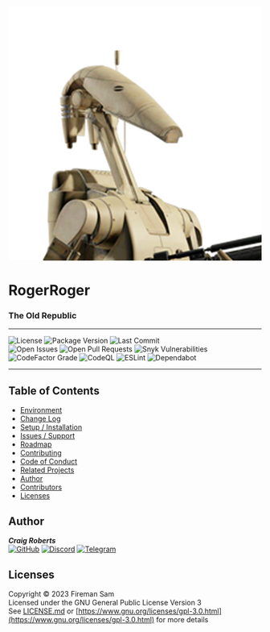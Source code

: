 <picture>
  <source media="(prefers-color-scheme: dark)" srcset=".github/images/roger_roger.png">
  <source media="(prefers-color-scheme: light)" srcset=".github/images/roger_roger.png">
  <img alt="logo" src=".github/images/roger_roger.png">
</picture>
<h1>RogerRoger</h1>
<h3>The Old Republic</h3>

***  
![License](https://img.shields.io/github/license/moldypenguins/FiremanSam?logo=GNU&style=for-the-badge&color=BD0000)
![Package Version](https://img.shields.io/github/package-json/v/moldypenguins/FiremanSam?logo=GitHub&style=for-the-badge&color=007EC6)
![Last Commit](https://img.shields.io/github/last-commit/moldypenguins/FiremanSam?style=for-the-badge&logo=GitHub)  
![Open Issues](https://img.shields.io/github/issues-raw/moldypenguins/FiremanSam?style=for-the-badge&logo=GitHub)
![Open Pull Requests](https://img.shields.io/github/issues-pr-raw/moldypenguins/FiremanSam?style=for-the-badge&logo=GitHub)
![Snyk Vulnerabilities](https://img.shields.io/snyk/vulnerabilities/github/moldypenguins/FiremanSam?style=for-the-badge&logo=Snyk)  
![CodeFactor Grade](https://img.shields.io/codefactor/grade/github/moldypenguins/FiremanSam?style=for-the-badge&label=Code%20Grade&logo=CodeFactor)
![CodeQL](https://img.shields.io/github/actions/workflow/status/moldypenguins/FiremanSam/codeql.yml?label=CodeQL&logo=github&style=for-the-badge)
![ESLint](https://img.shields.io/github/actions/workflow/status/moldypenguins/FiremanSam/eslint.yml?label=ESLint&logo=eslint&style=for-the-badge)
![Dependabot](https://img.shields.io/static/v1?style=for-the-badge&label=Dependabot&message=enabled&color=33CC11&logo=Dependabot)
***  

## Table of Contents
* [Environment](#environment)
* [Change Log](#change-log)
* [Setup / Installation](#setup-/-installation)
* [Issues / Support](#issues-/-support)
* [Roadmap](#roadmap)
* [Contributing](#contributing)
* [Code of Conduct](#code-of-conduct)
* [Related Projects](#related-projects)
* [Author](#author)
* [Contributors](#contributors)
* [Licenses](#licenses)


## Author
_**Craig Roberts**_  
[![GitHub](https://img.shields.io/badge/moldypenguins-6e5494?labelColor=555555&logo=github&style=for-the-badge)](https://github.com/moldypenguins)
[![Discord](https://img.shields.io/badge/@moldypenguins-5865F2?labelColor=555555&logo=discord&style=for-the-badge)](https://discordapp.com/users/346771877211144194)
[![Telegram](https://img.shields.io/badge/@moldypenguins-27A7E7?labelColor=555555&logo=telegram&style=for-the-badge)](https://t.me/moldypenguins)  


## Licenses
Copyright © 2023 Fireman Sam  
Licensed under the GNU General Public License Version 3  
See [LICENSE.md](LICENSE.md) or [https://www.gnu.org/licenses/gpl-3.0.html](https://www.gnu.org/licenses/gpl-3.0.html) for more details